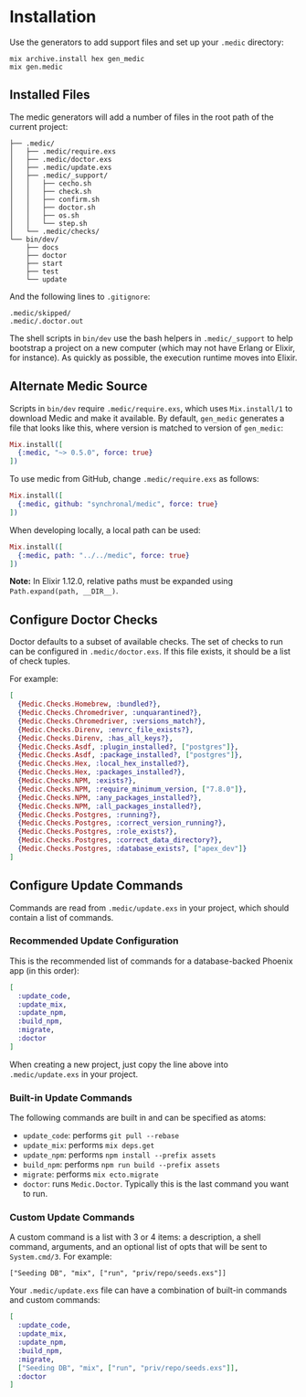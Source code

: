 # Installation

Use the generators to add support files and set up your `.medic` directory:

```shell
mix archive.install hex gen_medic
mix gen.medic
```

## Installed Files

The medic generators will add a number of files in the root path of the current project:

```
├── .medic/
│   ├── .medic/require.exs
│   ├── .medic/doctor.exs
│   ├── .medic/update.exs
│   ├── .medic/_support/
│   │   ├── cecho.sh
│   │   ├── check.sh
│   │   ├── confirm.sh
│   │   ├── doctor.sh
│   │   ├── os.sh
│   │   └── step.sh
│   └── .medic/checks/
└── bin/dev/
    ├── docs
    ├── doctor
    ├── start
    ├── test
    └── update
```

And the following lines to `.gitignore`:

```
.medic/skipped/
.medic/.doctor.out
```

The shell scripts in `bin/dev` use the bash helpers in `.medic/_support` to help bootstrap a project
on a new computer (which may not have Erlang or Elixir, for instance). As quickly as possible, the
execution runtime moves into Elixir.

## Alternate Medic Source

Scripts in `bin/dev` require `.medic/require.exs`, which uses `Mix.install/1` to download Medic and
make it available. By default, `gen_medic` generates a file that looks like this, where version is
matched to version of `gen_medic`:

```elixir
Mix.install([
  {:medic, "~> 0.5.0", force: true}
])
```

To use medic from GitHub, change `.medic/require.exs` as follows:

```elixir
Mix.install([
  {:medic, github: "synchronal/medic", force: true}
])
```

When developing locally, a local path can be used:

```elixir
Mix.install([
  {:medic, path: "../../medic", force: true}
])
```

**Note:** In Elixir 1.12.0, relative paths must be expanded using `Path.expand(path, __DIR__)`.

## Configure Doctor Checks

Doctor defaults to a subset of available checks. The set of checks to run can be configured in
`.medic/doctor.exs`. If this file exists, it should be a list of check tuples.

For example:

```elixir
[
  {Medic.Checks.Homebrew, :bundled?},
  {Medic.Checks.Chromedriver, :unquarantined?},
  {Medic.Checks.Chromedriver, :versions_match?},
  {Medic.Checks.Direnv, :envrc_file_exists?},
  {Medic.Checks.Direnv, :has_all_keys?},
  {Medic.Checks.Asdf, :plugin_installed?, ["postgres"]},
  {Medic.Checks.Asdf, :package_installed?, ["postgres"]},
  {Medic.Checks.Hex, :local_hex_installed?},
  {Medic.Checks.Hex, :packages_installed?},
  {Medic.Checks.NPM, :exists?},
  {Medic.Checks.NPM, :require_minimum_version, ["7.8.0"]},
  {Medic.Checks.NPM, :any_packages_installed?},
  {Medic.Checks.NPM, :all_packages_installed?},
  {Medic.Checks.Postgres, :running?},
  {Medic.Checks.Postgres, :correct_version_running?},
  {Medic.Checks.Postgres, :role_exists?},
  {Medic.Checks.Postgres, :correct_data_directory?},
  {Medic.Checks.Postgres, :database_exists?, ["apex_dev"]}
]
```

## Configure Update Commands

Commands are read from `.medic/update.exs` in your project, which should contain a list of commands.

### Recommended Update Configuration

This is the recommended list of commands for a database-backed Phoenix app (in this order):

```elixir
[
  :update_code,
  :update_mix,
  :update_npm,
  :build_npm,
  :migrate,
  :doctor
]
```

When creating a new project, just copy the line above into `.medic/update.exs` in your project.

### Built-in Update Commands

The following commands are built in and can be specified as atoms:

- `update_code`: performs `git pull --rebase`
- `update_mix`: performs `mix deps.get`
- `update_npm`: performs `npm install --prefix assets`
- `build_npm`: performs `npm run build --prefix assets`
- `migrate`: performs `mix ecto.migrate`
- `doctor`: runs `Medic.Doctor`. Typically this is the last command you want to run.

### Custom Update Commands

A custom command is a list with 3 or 4 items: a description, a shell command, arguments, and an
optional list of opts that will be sent to `System.cmd/3`. For example:

`["Seeding DB", "mix", ["run", "priv/repo/seeds.exs"]]`

Your `.medic/update.exs` file can have a combination of built-in commands and custom commands:

```elixir
[
  :update_code,
  :update_mix,
  :update_npm,
  :build_npm,
  :migrate,
  ["Seeding DB", "mix", ["run", "priv/repo/seeds.exs"]],
  :doctor
]
```
